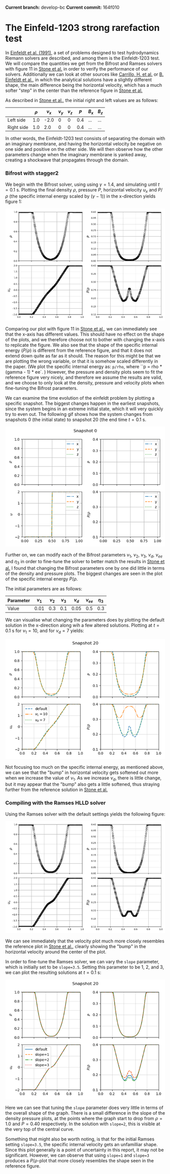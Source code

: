 <script type="text/javascript"
  src="https://cdnjs.cloudflare.com/ajax/libs/mathjax/2.7.0/MathJax.js?config=TeX-AMS_CHTML">
</script>
<script type="text/x-mathjax-config">
  MathJax.Hub.Config({
    tex2jax: {
      inlineMath: [['$','$'], ['\\(','\\)']],
      processEscapes: true},
      jax: ["input/TeX","input/MathML","input/AsciiMath","output/CommonHTML"],
      extensions: ["tex2jax.js","mml2jax.js","asciimath2jax.js","MathMenu.js","MathZoom.js","AssistiveMML.js", "[Contrib]/a11y/accessibility-menu.js"],
      TeX: {
      extensions: ["AMSmath.js","AMSsymbols.js","noErrors.js","noUndefined.js"],
      equationNumbers: {
      autoNumber: "AMS"
      }
    }
  });
</script>

**Current branch:** develop-bc
**Current commit:** 164f010

# The Einfeld-1203 strong rarefaction test

In [Einfeldt et al. (1991)](https://www.sciencedirect.com/science/article/pii/0021999191902113), a set of problems designed to test hydrodynamics Riemann solvers are described, and among them is the Einfeldt-1203 test. 
We will compare the quantities we get from the Bifrost and Ramses solvers with figure 11 in [Stone et al.](https://iopscience.iop.org/article/10.1086/588755/pdf) in order to verify the performance of our solvers. 
Additionally we can look at other sources like [Carrillo, H. et al.](https://link.springer.com/article/10.1007/s10915-020-01380-0#Fig17) or [B. Einfeldt et al.](https://www.sciencedirect.com/science/article/pii/0021999191902113), in which the analytical solutions have a slightly different shape, the main difference being the horizontal velocity, which has a much softer "step" in the center than the reference figure in [Stone et al.](https://iopscience.iop.org/article/10.1086/588755/pdf)

As described in [Stone et al.](https://iopscience.iop.org/article/10.1086/588755/pdf), the initial right and left values are as follows: 

|            	| $\rho$ 	| $v_x$ 	| $v_y$ 	| $v_z$ 	| $P$ 	| $B_x$ 	| $B_z$ 	|
|------------	|----------	|---------	|---------	|---------	|-------	|---------	|---------	|
| Left side  	| 1.0      	| -2.0    	| 0       	| 0       	| 0.4   	| ...     	| ...     	|
| Right side 	| 1.0      	| 2.0     	| 0       	| 0       	| 0.4   	| ...     	| ...     	|

In other words, the Einfeldt-1203 test consists of separating the domain with an imaginary membrane, and having the horizontal velocity be negative on one side and positive on the other side. We will then observe how the other parameters change when the imaginary membrane is yanked away, creating a shockwave that propagates through the domain.

### Bifrost with stagger2

We begin with the Bifrost solver, using using $\gamma = 1.4$, and simulating until $t=0.1$ s. 
Plotting the final density $\rho$, pressure $P$, horizontal velocity $u_x$ and $P/\rho$ (the specific internal energy scaled by ($\gamma - 1$)) in the x-direction yields figure 1: 

![image](images/einfeldt/einfeldt_standard.png)

Comparing our plot with figure 11 in [Stone et al.](https://iopscience.iop.org/article/10.1086/588755/pdf), we can immediately see that the x-axis has different values. This should have no effect on the shape of the plots, and we therefore choose not to bother with changing the x-axis to replicate the figure. We also see that the shape of the specific internal energy ($P/\rho$) is different from the reference figure, and that it does not extend down quite as far as it should. 
The reason for this might be that we are plotting the wrong variable, or that it is somehow scaled differently in the paper. 
(We plot the specific internal energy as: `p/rho`, where ``p = rho * (gamma - 1) * ee`. )
However, the pressure and density plots seem to fit the reference figure very nicely, and therefore we assume the results are valid, and we choose to only look at the density, pressure and velocity plots when fine-tuning the Bifrost parameters. 

We can examine the time evolution of the einfeldt problem by plotting a specific snapshot. The biggest changes happen in the earliest snapshots, since the system begins in an extreme initial state, which it will very quickly try to even out. 
The following gif shows how the system changes from snapshots 0 (the initial state) to snapshot 20 (the end time $t=0.1$ s.

![gif](images/einfeldt/einfeldt_early_times.gif)

Further on, we can modify each of the Bifrost parameters $\nu_1$, $\nu_2$, $\nu_3$, $\nu_d$, $\nu_{ee}$ and $\eta_3$ in order to fine-tune the solver to better match the results in [Stone et al.](https://iopscience.iop.org/article/10.1086/588755/pdf) 
I found that changing the Bifrost parameters one by one did little in terms of the density and pressure plots. The biggest changes are seen in the plot of the specific internal energy $P/\rho$.

The initial parameters are as follows: 

| Parameter 	| $\nu_1$ 	| $\nu_2$ 	| $\nu_3$ 	| $\nu_d$ 	| $\nu_{ee}$ 	| $\eta_3$ 	|
|-----------	|---------	|---------	|---------	|---------	|------------	|----------	|
| Value     	| 0.01    	| 0.3     	| 0.1     	| 0.05    	| 0.5        	| 0.3      	|

We can visualise what changing the parameters does by plotting the default solution in the x-direction along wih a few altered solutions. Plotting at $t=0.1$ s for $\nu_1 = 10$, and for $\nu_d=7$ yields: 

![yeehaw](images/einfeldt/einfeldt_overplot.png)

Not focusing too much on the specific internal energy, as mentioned above, we can see that the "bump" in horizontal velocity gets softened out more when we increase the value of $\nu_1$. 
As we increase $\nu_d$, there is little change, but it may appear that the "bump" also gets a little softened, thus straying further from the reference solution in [Stone et al.](https://iopscience.iop.org/article/10.1086/588755/pdf)

### Compiling with the Ramses HLLD solver

Using the Ramses solver with the default settings yields the following figure:

![](images/einfeldt/ramses_standard.png)

We can see immediately that the velocity plot much more closely resembles the reference plot in [Stone et al.](https://iopscience.iop.org/article/10.1086/588755/pdf), clearly showing the "bump" in the horizontal velocity around the center of the plot.  

In order to fine-tune the Ramses solver, we can vary the `slope` parameter, which is initially set to be `slope=3.5`. Setting this parameter to be $1$, $2$, and $3$, we can plot the resulting solutions at $t=0.1$ s:

![](images/einfeldt/ramses_overplot.png)

Here we can see that tuning the `slope` parameter does very little in terms of the overall shape of the graph. 
There is a small difference in the slope of the density pressure plots, at the points where the graph start to drop from $\rho=1.0$ and $P=0.40$ respectively. 
In the solution with `slope=2`, this is visible at the very top of the central curve.

Something that might also be worth noting, is that for the initial Ramses setting `slope=3.5`, the specific internal velocity gets an unfamilliar shape. 
Since this plot generally is a point of uncertainty in this report, it may not be significant. 
However, we can observe that using `slope=1` and `slope=3` produces a $P/\rho$-plot that more closely resembles the shape seen in the reference figure.

